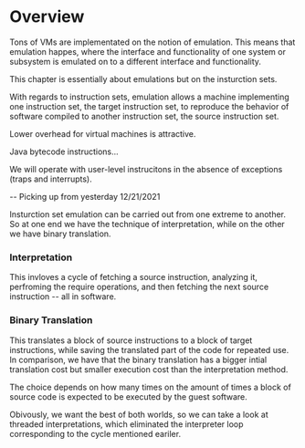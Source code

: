 # Overview 

Tons of VMs are implementated on the notion of emulation. This means that emulation happes, where the interface and functionality of one system or subsystem is emulated on to a different interface and functionality. 

This chapter is essentially about emulations but on the insturction sets.

With regards to instruction sets, emulation allows a machine implementing one instruction set, the target instruction set, to reproduce the behavior of software compiled to another instruction set, the source instruction set.

Lower overhead for virtual machines is attractive. 

Java bytecode instructions... 

We will operate with user-level instrucitons in the absence of exceptions (traps and interrupts). 

-- Picking up from yesterday 12/21/2021

Insturction set emulation can be carried out from one extreme to another. So at one end we have the technique of interpretation, while on the other we have binary translation. 

### Interpretation 

This invloves a cycle of fetching a source instruction, analyzing it, perfroming the require operations, and then fetching the next source instruction -- all in software. 

### Binary Translation 

This translates a block of source instructions to a block of target instructions, while saving the translated part of the code for repeated use. In comparison, we have that the binary translation has a bigger intial translation cost but smaller execution cost than the interpretation method. 

The choice depends on how many times on the amount of times a block of source code is expected to be executed by the guest software. 

Obivously, we want the best of both worlds, so we can take a look at threaded interpretations, which eliminated the interpreter loop corresponding to the cycle mentioned eariler. 



